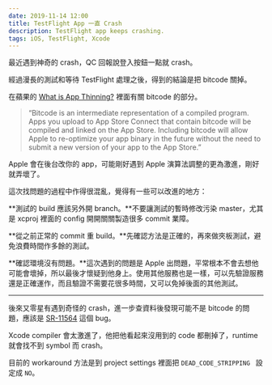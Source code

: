 ```yaml
---
date: 2019-11-14 12:00
title: TestFlight App 一直 Crash
description: TestFlight app keeps crashing.
tags: iOS, TestFlight, Xcode
---
```


最近遇到神奇的 crash，QC 回報說登入按鈕一點就 crash。

經過漫長的測試和等待 TestFlight 處理之後，得到的結論是把 bitcode 關掉。

在蘋果的 [What is App Thinning?](https://help.apple.com/xcode/mac/current/#/devbbdc5ce4f) 裡面有關 bitcode 的部分。

> “Bitcode is an intermediate representation of a compiled program. Apps you upload to App Store Connect that contain bitcode will be compiled and linked on the App Store. Including bitcode will allow Apple to re-optimize your app binary in the future without the need to submit a new version of your app to the App Store.” 

Apple 會在後台改你的 app，可能剛好遇到 Apple 演算法調整的更為激進，剛好就弄壞了。

這次找問題的過程中作得很混亂，覺得有一些可以改進的地方：

**測試的 build 應該另外開 branch。**不要讓測試的暫時修改污染 master，尤其是 xcproj 裡面的 config 開開關關製造很多 commit 業障。

**從之前正常的 commit 重 build。**先確認方法是正確的，再來做夾板測試，避免浪費時間作多餘的測試。

**確認環境沒有問題。**這次遇到的問題是 Apple 出問題，平常根本不會去想他可能會壞掉，所以最後才懷疑到他身上。使用其他服務也是一樣，可以先驗證服務還是正確運作，而且驗證不需要花很多時間，又可以免掉後面的其他測試。

---

後來又零星有遇到奇怪的 crash，進一步查資料後發現可能不是 bitcode 的問題，應該是 [SR-11564](https://bugs.swift.org/browse/SR-11564) 這個 bug。

Xcode compiler 會太激進了，他把他看起來沒用到的 code 都刪掉了，runtime 就會找不到 symbol 而 crash。

目前的 workaround 方法是到 project settings 裡面把 `DEAD_CODE_STRIPPING ` 設定成 `NO`。
